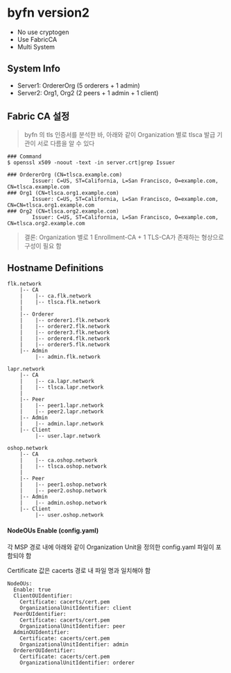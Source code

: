 # byfn version2

- No use cryptogen
- Use FabricCA
- Multi System

## System Info

- Server1: OrdererOrg (5 orderers + 1 admin)
- Server2: Org1, Org2 (2 peers + 1 admin + 1 client)

## Fabric CA 설정

> byfn 의 tls 인증서를 분석한 바, 아래와 같이 Organization 별로 tlsca 발급 기관이 서로 다름을 알 수 있다

```
### Command 
$ openssl x509 -noout -text -in server.crt|grep Issuer

### OrdererOrg (CN=tlsca.example.com)
        Issuer: C=US, ST=California, L=San Francisco, O=example.com, CN=tlsca.example.com
### Org1 (CN=tlsca.org1.example.com)
        Issuer: C=US, ST=California, L=San Francisco, O=example.com, CN=CN=tlsca.org1.example.com
### Org2 (CN=tlsca.org2.example.com)
        Issuer: C=US, ST=California, L=San Francisco, O=example.com, CN=tlsca.org2.example.com
```

> 결론: Organization 별로 1 Enrollment-CA + 1 TLS-CA가 존재하는 형상으로 구성이 필요 함


## Hostname Definitions

```
flk.network
    |-- CA
    |    |-- ca.flk.network
    |    |-- tlsca.flk.network
    |
    |-- Orderer     
    |    |-- orderer1.flk.network
    |    |-- orderer2.flk.network
    |    |-- orderer3.flk.network
    |    |-- orderer4.flk.network
    |    |-- orderer5.flk.network
    |-- Admin
         |-- admin.flk.network

lapr.network
    |-- CA
    |    |-- ca.lapr.network
    |    |-- tlsca.lapr.network
    |
    |-- Peer
    |    |-- peer1.lapr.network
    |    |-- peer2.lapr.network
    |-- Admin
    |    |-- admin.lapr.network
    |-- Client
         |-- user.lapr.network

oshop.network
    |-- CA
    |    |-- ca.oshop.network
    |    |-- tlsca.oshop.network
    |
    |-- Peer
    |    |-- peer1.oshop.network
    |    |-- peer2.oshop.network
    |-- Admin
    |    |-- admin.oshop.network
    |-- Client
         |-- user.oshop.network
```

#### NodeOUs Enable (config.yaml)

각 MSP 경로 내에 아래와 같이 Organization Unit을 정의한 config.yaml 파일이 포함되야 함

Certificate 값은 cacerts 경로 내 파일 명과 일치해야 함

```
NodeOUs:
  Enable: true
  ClientOUIdentifier:
    Certificate: cacerts/cert.pem
    OrganizationalUnitIdentifier: client
  PeerOUIdentifier:
    Certificate: cacerts/cert.pem
    OrganizationalUnitIdentifier: peer
  AdminOUIdentifier:
    Certificate: cacerts/cert.pem
    OrganizationalUnitIdentifier: admin
  OrdererOUIdentifier:
    Certificate: cacerts/cert.pem
    OrganizationalUnitIdentifier: orderer
```
